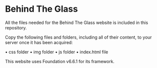 # Behind The Glass
 
All the files needed for the Behind The Glass website is included in this repository.

Copy the following files and folders, including all of their content, to your server once it has been acquired:

• css folder
• img folder
• js folder
• index.html file

This website uses Foundation v6.6.1 for its framework.
